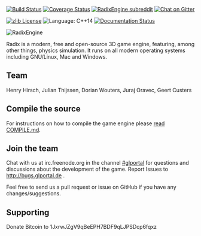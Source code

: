 [![Build Status](https://travis-ci.org/GlPortal/RadixEngine.svg?branch=master)](https://travis-ci.org/GlPortal/RadixEngine)
[![Coverage Status](https://coveralls.io/repos/github/GlPortal/RadixEngine/badge.svg?branch=master)](https://coveralls.io/github/GlPortal/RadixEngine?branch=HEAD)
[![RadixEngine subreddit](https://img.shields.io/badge/reddit-/r/RadixEngine-brightgreen.svg)](https://www.reddit.com/r/RadixEngine/)
[![Chat on Gitter](https://img.shields.io/gitter/room/GlPortal/glPortal.svg)](https://gitter.im/GlPortal/glPortal)

[![zlib License](https://img.shields.io/badge/license-zlib-blue.svg)](LICENSE.md) ![Language: C++14](https://img.shields.io/badge/language-C%2B%2B14-lightgrey.svg) [![Documentation Status](https://img.shields.io/badge/specification-latest-brightgreen.svg)](http://radix-spec.glportal.de/en/latest/)

![RadixEngine](https://raw.githubusercontent.com/GlPortal/glportal_raw_data/master/graphics/logo/radix/RadixEngine.png "RadixEngine")

Radix is a modern, free and open-source 3D game engine, featuring, among other things, physics simulation.
It runs on all modern operating systems including GNU/Linux, Mac and Windows.

## Team
Henry Hirsch, Julian Thijssen, Dorian Wouters, Juraj Oravec, Geert Custers

## Compile the source
For instructions on how to compile the game engine please [read COMPILE.md](COMPILE.md).

## Join the team
Chat with us at irc.freenode.org in the channel [#glportal](http://webchat.freenode.net/?channels=%23glportal&uio=d4)
for questions and discussions about the development of the game.
Report Issues to http://bugs.glportal.de .

Feel free to send us a pull request or issue on GitHub if you have any changes/suggestions.

## Supporting
Donate Bitcoin to 1JxrwJZgV9qBeEPH7BDF9qLJPSDcp6fqxz
